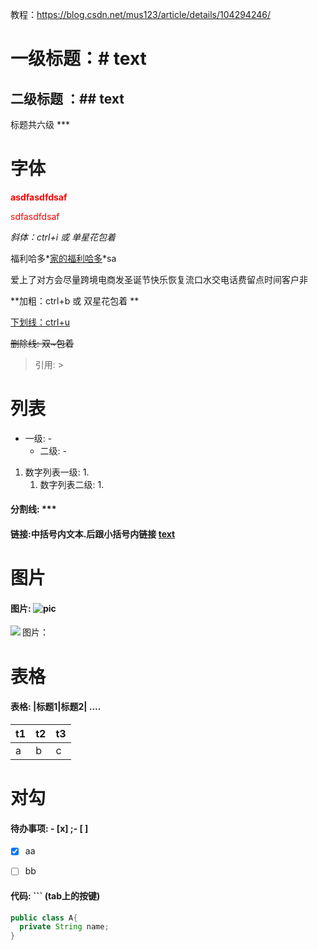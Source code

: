 教程：https://blog.csdn.net/mus123/article/details/104294246/

# 一级标题：# text

## 二级标题 ：## text

标题共六级 ***

# 字体

<font color="red">**asdfasdfdsaf**</font>

<font color="red">sdfasdfdsaf</font>

*斜体：ctrl+i 或 单星花包着*

福利哈多*<u>家的福利哈多</u>*sa

爱上了对方会尽量跨境电商发圣诞节快乐恢复流口水交电话费留点时间客户非

**加粗：ctrl+b 或 双星花包着 **

<u>下划线：ctrl+u</u>

~~删除线: 双~包着~~

> 引用: >

# 列表

- 一级: -
  - 二级: -

1. 数字列表一级: 1.
   1. 数字列表二级: 1.

#### 分割线: ***

#### 链接:中括号内文本.后跟小括号内链接 [text](link)

# 图片

#### 图片: ![pic](path)

图片：<img src="linux\BIO.png" align="left">

# 表格

#### 表格: |标题1|标题2| ....

| t1   | t2   | t3   |
| ---- | ---- | ---- |
| a    | b    | c    |

# 对勾

#### 待办事项: - [x] ;- [ ]

- [x] aa

- [ ] bb

#### 代码: ``` (tab上的按键)

```java
public class A{
  private String name;
}
```











